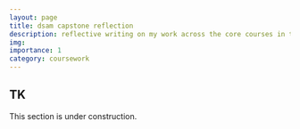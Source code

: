 ```yaml
---
layout: page
title: dsam capstone reflection
description: reflective writing on my work across the core courses in the Digital Studies and Methods certificate at the University of Pittsburgh
img:
importance: 1
category: coursework
---
```


## TK
This section is under construction.